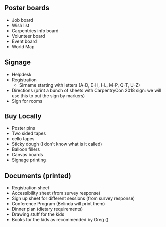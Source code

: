 ## Poster boards

- Job board
- Wish list
- Carpentries info board
- Volunteer board
- Event board
- World Map

## Signage

- Helpdesk
- Registration
    - Sirname starting with letters (A-D, E-H, I-L, M-P, Q-T, U-Z)
- Directions (print a bunch of sheets with CarpentryCon 2018 sign: we will use this to put the sign by markers)
- Sign for rooms

## Buy Locally

- Poster pins 
- Two sided tapes
- cello tapes
- Sticky dough (I don't know what is it called)
- Balloon fillers
- Canvas boards
- Signage printing

## Documents (printed)

- Registration sheet
- Accessibility sheet (from survey response)
- Sign up sheet for different sessions (from survey response)
- Conference Program (Belinda will print them)
- Dinner plan (dietary requirements)
- Drawing stuff for the kids
- Books for the kids as recommended by Greg ()
